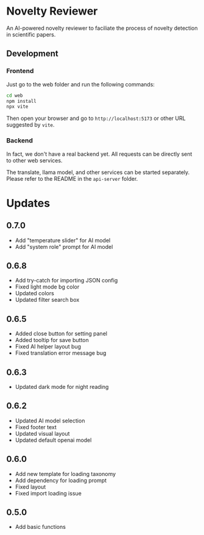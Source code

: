 # Novelty Reviewer

An AI-powered novelty reviewer to faciliate the process of novelty detection in scientific papers.

## Development

### Frontend

Just go to the web folder and run the following commands:

```bash
cd web
npm install
npx vite
```

Then open your browser and go to `http://localhost:5173` or other URL suggested by `vite`.

### Backend

In fact, we don't have a real backend yet. All requests can be directly sent to other web services.

The translate, llama model, and other services can be started separately. Please refer to the README in the `api-server` folder.


# Updates

## 0.7.0

- Add "temperature slider" for AI model
- Add "system role" prompt for AI model

## 0.6.8

- Add try-catch for importing JSON config
- Fixed light mode bg color
- Updated colors
- Updated filter search box

## 0.6.5

- Added close button for setting panel
- Added tooltip for save button
- Fixed AI helper layout bug
- Fixed translation error message bug

## 0.6.3

- Updated dark mode for night reading

## 0.6.2

- Updated AI model selection
- Fixed footer text
- Updated visual layout
- Updated default openai model

## 0.6.0

- Add new template for loading taxonomy
- Add dependency for loading prompt
- Fixed layout
- Fixed import loading issue

## 0.5.0

- Add basic functions